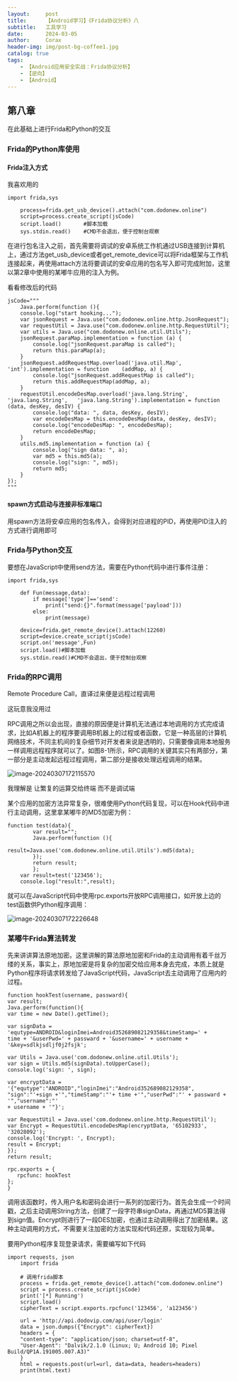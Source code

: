 ```yaml
---
layout:     post
title:      【Android学习】《Frida协议分析》八
subtitle:   工具学习
date:       2024-03-05
author:     Corax
header-img: img/post-bg-coffee1.jpg
catalog: true
tags:
    - 【Android应用安全实战：Frida协议分析】
    - 【逆向】
    - 【Android】
---
```


## 第八章

在此基础上进行Frida和Python的交互

### Frida的Python库使用

#### Frida注入方式

我喜欢用的

```
import frida,sys

	process=frida.get_usb_device().attach("com.dodonew.online")
	script=process.create_script(jsCode)
	script.load()		#脚本加载
	sys.stdin.read()	#CMD不会退出，便于控制台观察
```

在进行包名注入之前，首先需要将调试的安卓系统工作机通过USB连接到计算机上，通过方法get_usb_device或者get_remote_device可以将Frida框架与工作机连接起来，再使用attach方法将要调试的安卓应用的包名写入即可完成附加，这里以第2章中使用的某嘟牛应用的注入为例。

看看修改后的代码

```
jsCode="""
	Java.perform(function (){
    console.log("start hooking...");
    var jsonRequest = Java.use("com.dodonew.online.http.JsonRequest");
    var requestUtil = Java.use("com.dodonew.online.http.RequestUtil");
    var utils = Java.use("com.dodonew.online.util.Utils");
    jsonRequest.paraMap.implementation = function (a) {
        console.log("jsonRequest.paraMap is called");
        return this.paraMap(a);
    }
    jsonRequest.addRequestMap.overload('java.util.Map', 'int').implementation = function 	(addMap, a) {
        console.log("jsonRequest.addRequestMap is called");
        return this.addRequestMap(addMap, a);
    }
    requestUtil.encodeDesMap.overload('java.lang.String', 'java.lang.String', 	'java.lang.String').implementation = function (data, desKey, desIV) {
        console.log("data: ", data, desKey, desIV);
        var encodeDesMap = this.encodeDesMap(data, desKey, desIV);
        console.log("encodeDesMap: ", encodeDesMap);
        return encodeDesMap;
    }
    utils.md5.implementation = function (a) {
        console.log("sign data: ", a);
        var md5 = this.md5(a);
        console.log("sign: ", md5);
        return md5;
    }
});
"""
```

#### spawn方式启动与连接非标准端口

用spawn方法将安卓应用的包名传入，会得到对应进程的PID，再使用PID注入的方式进行调用即可

### Frida与Python交互

要想在JavaScript中使用send方法，需要在Python代码中进行事件注册：

```
import frida,sys

	def Fun(message,data):
    	if message['type']=='send':
        	print("send:{}".format(message['payload']))
   		else:
        	print(message)

	device=frida.get_remote_device().attach(12260)
	script=device.create_script(jsCode)
	script.on('message',Fun)
	script.load()#脚本加载
	sys.stdin.read()#CMD不会退出，便于控制台观察
```

### Frida的RPC调用

Remote Procedure Call，直译过来便是远程过程调用

这玩意我没用过

RPC调用之所以会出现，直接的原因便是计算机无法通过本地调用的方式完成请求，比如A机器上的程序要调用B机器上的过程或者函数，它是一种高层的计算机网络技术，不同主机间的复杂细节对开发者来说是透明的，只需要像调用本地服务一样调用远程程序就可以了。如图8-1所示，RPC调用的关键其实只有两部分，第一部分是主动发起远程过程调用，第二部分是接收处理远程调用的结果。

![image-20240307172115570](https://typora-1321221957.cos.ap-shanghai.myqcloud.com/image1/202403081412642.png)

我理解是 让繁复的运算交给终端 而不是调试端

某个应用的加密方法异常复杂，很难使用Python代码复现，可以在Hook代码中进行主动调用，这里拿某嘟牛的MD5加密为例：

```
function test(data){
    	var result="";
    	Java.perform(function (){
        	result=Java.use('com.dodonew.online.util.Utils').md5(data);
    	});
    	return result;
		};
	var result=test('123456');
	console.log("result:",result);
```

就可以在JavaScript代码中使用rpc.exports开放RPC调用接口，如开放上边的test函数供Python程序调用：

![image-20240307172226648](https://typora-1321221957.cos.ap-shanghai.myqcloud.com/image1/202403081412643.png)

### 某嘟牛Frida算法转发

先来讲讲算法原地加密。这里讲解的算法原地加密和Frida的主动调用有着千丝万缕的关系，事实上，原地加密是将复杂的加密交给应用本身去完成，本质上就是Python程序将请求转发给了JavaScript代码，JavaScript去主动调用了应用内的过程。

```
function hookTest(username, passward){
var result;
Java.perform(function(){
var time = new Date().getTime();

var signData = 'equtype=ANDROID&loginImei=Android352689082129358&timeStamp=' + 
time + '&userPwd=' + passward + '&username=' + username + '&key=sdlkjsdljf0j2fsjk';

var Utils = Java.use('com.dodonew.online.util.Utils');
var sign = Utils.md5(signData).toUpperCase();
console.log('sign: ', sign);
    
var encryptData = '{"equtype":"ANDROID","loginImei":"Android352689082129358",
"sign":"'+sign +'","timeStamp":"'+ time +'","userPwd":"' + passward + '","username":"' 
+ username + '"}';

var RequestUtil = Java.use('com.dodonew.online.http.RequestUtil');
var Encrypt = RequestUtil.encodeDesMap(encryptData, '65102933', '32028092');
console.log('Encrypt: ', Encrypt);
result = Encrypt;
});
return result;

rpc.exports = {
   rpcfunc: hookTest
};
}
```

调用该函数时，传入用户名和密码会进行一系列的加密行为。首先会生成一个时间戳，之后主动调用String方法，创建了一段字符串signData，再通过MD5算法得到sign值。Encrypt则进行了一段DES加密，也通过主动调用得出了加密结果。这种主动调用的方式，不需要关注加密的方法实现和代码还原，实现较为简单。

要用Python程序复现登录请求，需要编写如下代码

```
import requests, json
	import frida

	# 调用frida脚本
	process = frida.get_remote_device().attach("com.dodonew.online")
	script = process.create_script(jsCode)
	print('[*] Running')
	script.load()
	cipherText = script.exports.rpcfunc('123456', 'a123456')

	url = 'http://api.dodovip.com/api/user/login'
	data = json.dumps({"Encrypt": cipherText})
	headers = {
    "content-type": "application/json; charset=utf-8",
    "User-Agent": "Dalvik/2.1.0 (Linux; U; Android 10; Pixel Build/QP1A.191005.007.A3)"
	}
	html = requests.post(url=url, data=data, headers=headers)
	print(html.text)
```

